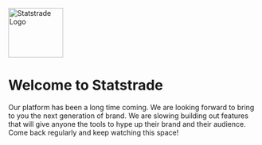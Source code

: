 
<img width="110" 
     height="100" 
     alt="Statstrade Logo" 
     src="https://github.com/user-attachments/assets/e90c1f4e-552f-4136-88bb-aed0c86a0aa3" />

# Welcome to Statstrade

Our platform has been a long time coming. We are looking forward to bring to you 
the next generation of brand. We are slowing building out features that will give 
anyone the tools to hype up their brand and their audience. Come back regularly and 
keep watching this space!
